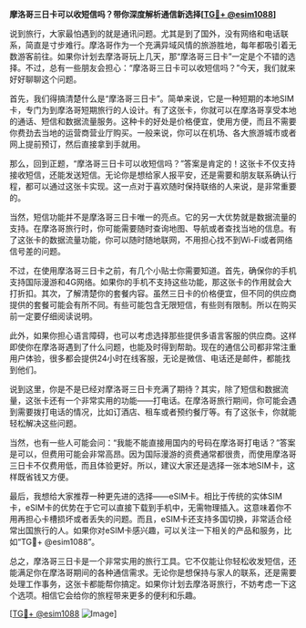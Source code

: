 **摩洛哥三日卡可以收短信吗？带你深度解析通信新选择[[TG💪+ @esim1088](https://t.me/s/esim1088)]**

说到旅行，大家最怕遇到的就是通讯问题。尤其是到了国外，没有网络和电话联系，简直是寸步难行。摩洛哥作为一个充满异域风情的旅游胜地，每年都吸引着无数游客前往。如果你计划去摩洛哥玩上几天，那“摩洛哥三日卡”一定是个不错的选择。不过，总有一些朋友会担心：“摩洛哥三日卡可以收短信吗？”今天，我们就来好好聊聊这个问题。

首先，我们得搞清楚什么是“摩洛哥三日卡”。简单来说，它是一种短期的本地SIM卡，专门为到摩洛哥短期旅行的人设计。有了这张卡，你就可以在摩洛哥享受本地的通话、短信和数据流量服务。这种卡的好处是价格便宜，使用方便，而且不需要你费劲去当地的运营商营业厅购买。一般来说，你可以在机场、各大旅游城市或者网上提前预订，然后直接拿到手就用。

那么，回到正题，“摩洛哥三日卡可以收短信吗？”答案是肯定的！这张卡不仅支持接收短信，还能发送短信。无论你是想给家人报平安，还是需要和朋友联系确认行程，都可以通过这张卡实现。这一点对于喜欢随时保持联络的人来说，是非常重要的。

当然，短信功能并不是摩洛哥三日卡唯一的亮点。它的另一大优势就是数据流量的支持。在摩洛哥旅行时，你可能需要随时查询地图、导航或者查找当地的信息。有了这张卡的数据流量功能，你可以随时随地联网，不用担心找不到Wi-Fi或者网络信号差的问题。

不过，在使用摩洛哥三日卡之前，有几个小贴士你需要知道。首先，确保你的手机支持国际漫游和4G网络。如果你的手机不支持这些功能，那这张卡的作用就会大打折扣。其次，了解清楚你的套餐内容。虽然三日卡的价格便宜，但不同的供应商提供的套餐可能会有所不同。有些可能包含无限短信，有些则有限制。所以在购买前一定要仔细阅读说明。

此外，如果你担心语言障碍，也可以考虑选择那些提供多语言客服的供应商。这样即使你在摩洛哥遇到了什么问题，也能及时得到帮助。现在的通信公司都非常注重用户体验，很多都会提供24小时在线客服，无论是微信、电话还是邮件，都能找到他们。

说到这里，你是不是已经对摩洛哥三日卡充满了期待？其实，除了短信和数据流量，这张卡还有一个非常实用的功能——打电话。在摩洛哥旅行期间，你可能会遇到需要拨打电话的情况，比如订酒店、租车或者预约餐厅等。有了这张卡，你就能轻松解决这些问题。

当然，也有一些人可能会问：“我能不能直接用国内的号码在摩洛哥打电话？”答案是可以，但费用可能会非常高昂。因为国际漫游的资费通常都很贵，而使用摩洛哥三日卡不仅费用低，而且体验更好。所以，建议大家还是选择一张本地SIM卡，这样既省钱又方便。

最后，我想给大家推荐一种更先进的选择——eSIM卡。相比于传统的实体SIM卡，eSIM卡的优势在于它可以直接下载到手机中，无需物理插入。这意味着你不用再担心卡槽损坏或者丢失的问题。而且，eSIM卡还支持多国切换，非常适合经常出国旅行的人。如果你对eSIM卡感兴趣，可以关注一下相关的产品和服务，比如“TG💪+ @esim1088”。

总之，摩洛哥三日卡是一个非常实用的旅行工具。它不仅能让你轻松收发短信，还能满足你在摩洛哥期间的各种通信需求。无论你是想保持与家人的联系，还是需要处理工作事务，这张卡都能帮你搞定。如果你计划去摩洛哥旅行，不妨考虑一下这个选项。相信它会给你的旅程带来更多的便利和乐趣。

[[TG💪+ @esim1088](https://t.me/s/esim1088) ![Image](https://i.postimg.cc/4NQfJmqS/Snipaste-2025-05-13-00-14-12.png)]